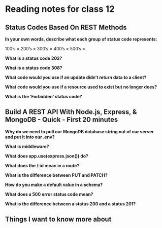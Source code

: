 # Reading notes for class 12

## Status Codes Based On REST Methods

**In your own words, describe what each group of status code represents:**

100’s =
200’s =
300’s =
400’s =
500’s =

**What is a status code 202?**

**What is a status code 308?**

**What code would you use if an update didn’t return data to a client?**

**What code would you use if a resource used to exist but no longer does?**

**What is the ‘Forbidden’ status code?**

## Build A REST API With Node.js, Express, & MongoDB - Quick - First 20 minutes

**Why do we need to pull our MongoDB database string out of our server and put it into our .env?**

**What is middleware?**

**What does app.use(express.json()) do?**

**What does the /:id mean in a route?**

**What is the difference between PUT and PATCH?**

**How do you make a default value in a schema?**

**What does a 500 error status code mean?**

**What is the difference between a status 200 and a status 201?**

## Things I want to know more about
